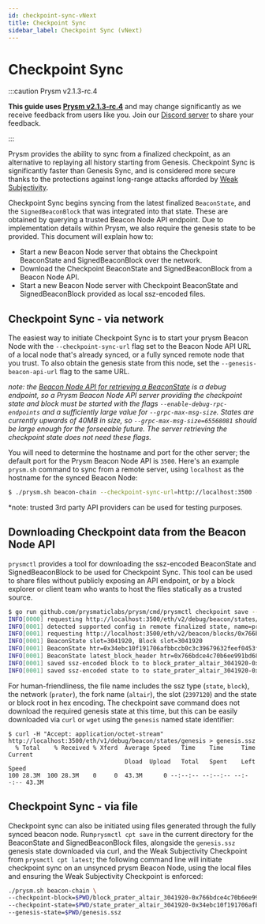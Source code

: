 ```yaml
---
id: checkpoint-sync-vNext
title: Checkpoint Sync
sidebar_label: Checkpoint Sync (vNext)
---
```


# Checkpoint Sync

:::caution Prysm v2.1.3-rc.4

 **This guide uses [Prysm v2.1.3-rc.4](https://github.com/prysmaticlabs/prysm/releases/tag/v2.1.3-rc.4)** and may change significantly as we receive feedback from users like you. Join our [Discord server](https://discord.gg/prysmaticlabs) to share your feedback.

:::

Prysm provides the ability to sync from a finalized checkpoint, as an alternative to replaying all history starting from Genesis. Checkpoint Sync is significantly faster than Genesis Sync, and is considered more secure thanks to the protections against long-range attacks afforded by [Weak Subjectivity](https://blog.ethereum.org/2014/11/25/proof-stake-learned-love-weak-subjectivity/).

Checkpoint Sync begins syncing from the latest finalized `BeaconState`, and the `SignedBeaconBlock` that was integrated into that state. These are obtained by querying a trusted Beacon Node API endpoint. Due to implementation details within Prysm, we also require the genesis state to be provided. This document will explain how to:

- Start a new Beacon Node server that obtains the Checkpoint BeaconState and SignedBeaconBlock over the network.
- Download the Checkpoint BeaconState and SignedBeaconBlock from a Beacon Node API.
- Start a new Beacon Node server with Checkpoint BeaconState and SignedBeaconBlock provided as local ssz-encoded files.

## Checkpoint Sync - via network

The easiest way to initiate Checkpoint Sync is to start your prysm Beacon Node with the `--checkpoint-sync-url` flag set to the Beacon Node API URL of a local node that's already synced, or a fully synced remote node that you trust. To also obtain the genesis state from this node, set the `--genesis-beacon-api-url` flag to the same URL.

*note: the [Beacon Node API for retrieving a BeaconState](https://ethereum.github.io/beacon-APIs/#/Debug/getStateV2) is a debug endpoint, so a Prysm Beacon Node API server *providing* the checkpoint state and block must be started with the flags `--enable-debug-rpc-endpoints` and a sufficiently large value for `--grpc-max-msg-size`. States are currently upwards of 40MB in size, so `--grpc-max-msg-size=65568081` should be large enough for the forseeable future. The server *retrieving* the checkpoint state does not need these flags.*

You will need to determine the hostname and port for the other server; the default port for the Prysm Beacon Node API is `3500`. Here's an example `prysm.sh` command to sync from a remote server, using `localhost` as the hostname for the synced Beacon Node:

```bash
$ ./prysm.sh beacon-chain --checkpoint-sync-url=http://localhost:3500 --genesis-beacon-api-url=http://localhost:3500
```

*note: trusted 3rd party API providers can be used for testing purposes.

## Downloading Checkpoint data from the Beacon Node API

`prysmctl` provides a tool for downloading the ssz-encoded BeaconState and SignedBeaconBlock to be used for Checkpoint Sync. This tool can be used to share files without publicly exposing an API endpoint, or by a block explorer or client team who wants to host the files statically as a trusted source.

```bash
$ go run github.com/prysmaticlabs/prysm/cmd/prysmctl checkpoint save --beacon-node-host=http://localhost:3500
INFO[0000] requesting http://localhost:3500/eth/v2/debug/beacon/states/finalized
INFO[0001] detected supported config in remote finalized state, name=prater, fork=altair
INFO[0001] requesting http://localhost:3500/eth/v2/beacon/blocks/0x766bdce4c70b6ee991bd68f8065d73e3990895b1953f6b931baae0502d8cbfcf
INFO[0001] BeaconState slot=3041920, Block slot=3041920
INFO[0001] BeaconState htr=0x34ebc10f191706afbbccb0c3c39679632feef0453fe842bda264e432e9e31011d, Block state_root=0x34ebc10f191706afbbccb0c3c39679632feef0453fe842bda264e432e9e31011
INFO[0001] BeaconState latest_block_header htr=0x766bdce4c70b6ee991bd68f8065d73e3990895b1953f6b931baae0502d8cbfcfd, block htr=0x766bdce4c70b6ee991bd68f8065d73e3990895b1953f6b931baae0502d8cbfcf
INFO[0001] saved ssz-encoded block to to block_prater_altair_3041920-0x766bdce4c70b6ee991bd68f8065d73e3990895b1953f6b931baae0502d8cbfcf.ssz
INFO[0001] saved ssz-encoded state to to state_prater_altair_3041920-0x34ebc10f191706afbbccb0c3c39679632feef0453fe842bda264e432e9e31011.ssz
```

For human-friendliness, the file name includes the ssz type (`state`, `block`), the network (`prater`), the fork name (`altair`), the slot (`2397120`) and the state or block root in hex encoding. The checkpoint save command does not download the required genesis state at this time, but this can be easily downloaded via `curl` or `wget` using the `genesis` named state identifier:

```
$ curl -H "Accept: application/octet-stream"  http://localhost:3500/eth/v1/debug/beacon/states/genesis > genesis.ssz
  % Total    % Received % Xferd  Average Speed   Time    Time     Time  Current
                                 Dload  Upload   Total   Spent    Left  Speed
100 28.3M  100 28.3M    0     0  43.3M      0 --:--:-- --:--:-- --:--:-- 43.3M
```

## Checkpoint Sync - via file

Checkpoint sync can also be initiated using files generated through the fully synced beacon node.  Run`prysmctl cpt save` in the current directory for the BeaconState and SignedBeaconBlock files, alongside the `genesis.ssz` genesis state downloaded via curl, and the Weak Subjectivity Checkpoint from `prysmctl cpt latest`; the following command line will initiate checkpoint sync on an unsynced prysm Beacon Node, using the local files and ensuring the Weak Subjectivity Checkpoint is enforced:

```bash
./prysm.sh beacon-chain \
--checkpoint-block=$PWD/block_prater_altair_3041920-0x766bdce4c70b6ee991bd68f8065d73e3990895b1953f6b931baae0502d8cbfcf.ssz \
--checkpoint-state=$PWD/state_prater_altair_3041920-0x34ebc10f191706afbbccb0c3c39679632feef0453fe842bda264e432e9e31011.ssz \
--genesis-state=$PWD/genesis.ssz
```